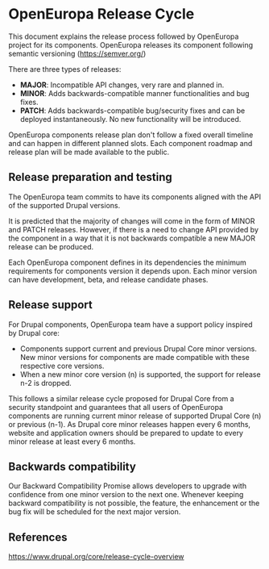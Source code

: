 # OpenEuropa Release Cycle
This document explains the release process followed by OpenEuropa project for its components.
OpenEuropa releases its component following semantic versioning (https://semver.org/)

There are three types of releases: 

- **MAJOR**: Incompatible API changes, very rare and planned in. 
- **MINOR**: Adds backwards-compatible manner functionalities and bug fixes.
- **PATCH**: Adds backwards-compatible bug/security fixes and can be deployed instantaneously. No new functionality will be introduced.

OpenEuropa components release plan don't follow a fixed overall timeline and can happen in different planned slots. Each component roadmap and release plan will be made available to the public.

## Release preparation and testing

The OpenEuropa team commits to have its components aligned with the API of the supported Drupal versions.

It is predicted that the majority of changes will come in the form of MINOR and PATCH releases. However, if there is a need to change API provided by the component in a way that it is not backwards compatible a new MAJOR release can be produced. 

Each OpenEuropa component defines in its dependencies the minimum requirements for components version it depends upon. Each minor version can have development, beta, and release candidate phases.

## Release support

For Drupal components, OpenEuropa team have a support policy inspired by Drupal core:
- Components support current and previous Drupal Core minor versions. New minor versions for components are made compatible with these respective core versions.
- When a new minor core version (n) is supported, the support for release n-2 is dropped. 

This follows a similar release cycle proposed for Drupal Core from a security standpoint and guarantees that all users of OpenEuropa components are running current minor release of supported Drupal Core (n) or previous (n-1).
As Drupal core minor releases happen every 6 months, website and application owners should be prepared to update to every minor release at least every 6 months.

## Backwards compatibility

Our Backward Compatibility Promise allows developers to upgrade with confidence from one minor version to the next one. Whenever keeping backward compatibility is not possible, the feature, the enhancement or the bug fix will be scheduled for the next major version.

## References
https://www.drupal.org/core/release-cycle-overview
